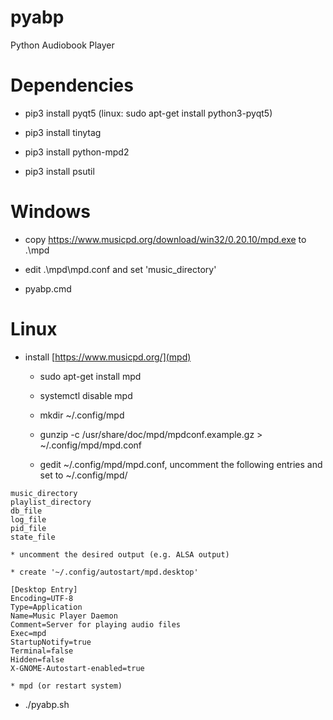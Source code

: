 # pyabp

Python Audiobook Player

# Dependencies

* pip3 install pyqt5 (linux: sudo apt-get install python3-pyqt5)

* pip3 install tinytag

* pip3 install python-mpd2

* pip3 install psutil

# Windows

* copy https://www.musicpd.org/download/win32/0.20.10/mpd.exe to .\mpd

* edit .\mpd\mpd.conf and set 'music_directory'

* pyabp.cmd

# Linux

* install [https://www.musicpd.org/](mpd)

	* sudo apt-get install mpd

	* systemctl disable mpd

	* mkdir ~/.config/mpd

	* gunzip -c /usr/share/doc/mpd/mpdconf.example.gz > ~/.config/mpd/mpd.conf 

	* gedit ~/.config/mpd/mpd.conf, uncomment the following entries and set to ~/.config/mpd/<entry>

```
music_directory
playlist_directory
db_file
log_file
pid_file
state_file 
```

	* uncomment the desired output (e.g. ALSA output)

	* create '~/.config/autostart/mpd.desktop'

```
[Desktop Entry]
Encoding=UTF-8
Type=Application
Name=Music Player Daemon
Comment=Server for playing audio files
Exec=mpd
StartupNotify=true
Terminal=false
Hidden=false
X-GNOME-Autostart-enabled=true
```

	* mpd (or restart system)

* ./pyabp.sh


